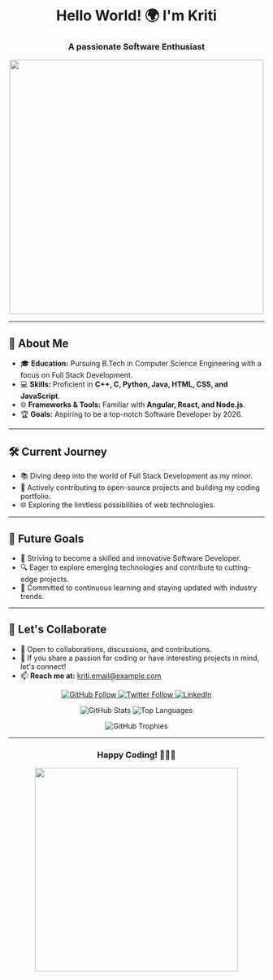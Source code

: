 <h1 align="center">Hello World! 🌍 I'm Kriti</h1>
<h3 align="center">A passionate Software Enthusiast</h3>

<p align="center">
  <img src="https://user-images.githubusercontent.com/62820092/151364347-170cd5e9-c78f-4e79-b09c-fc9d2c1a9baf.gif" width="500"/>
</p>

---

## 🚀 About Me

- 🎓 **Education:** Pursuing B.Tech in Computer Science Engineering with a focus on Full Stack Development.
- 💻 **Skills:** Proficient in <strong>C++, C, Python, Java, HTML, CSS, and JavaScript</strong>.
- 🌐 **Frameworks & Tools:** Familiar with <strong>Angular, React, and Node.js</strong>.
- 🏆 **Goals:** Aspiring to be a top-notch Software Developer by 2026.

---

## 🛠️ Current Journey

- 📚 Diving deep into the world of Full Stack Development as my minor.
- 🌟 Actively contributing to open-source projects and building my coding portfolio.
- 🌐 Exploring the limitless possibilities of web technologies.

---

## 🎯 Future Goals

- 🚀 Striving to become a skilled and innovative Software Developer.
- 🔍 Eager to explore emerging technologies and contribute to cutting-edge projects.
- 📖 Committed to continuous learning and staying updated with industry trends.

---

## 🤝 Let's Collaborate

- 🤗 Open to collaborations, discussions, and contributions.
- 💬 If you share a passion for coding or have interesting projects in mind, let's connect!
- 📫 **Reach me at:** [kriti.email@example.com](mailto:kriti.email@example.com)

<p align="center">
  <a href="https://github.com/yesiamkriti" target="_blank">
    <img src="https://img.shields.io/github/followers/yesiamkriti?label=Follow&style=social" alt="GitHub Follow">
  </a>
  <a href="https://twitter.com/yesiamkriti" target="_blank">
    <img src="https://img.shields.io/twitter/follow/yesiamkriti?label=Follow&style=social" alt="Twitter Follow">
  </a>
  <a href="https://www.linkedin.com/in/kriti-singh-a89644252/" target="_blank">
    <img src="https://img.shields.io/badge/-Kriti-blue?style=flat-square&logo=Linkedin&logoColor=white" alt="LinkedIn">
  </a>
</p>

<p align="center">
  <img src="https://github-readme-stats.vercel.app/api?username=yesiamkriti&show_icons=true&theme=radical" alt="GitHub Stats">
  <img src="https://github-readme-stats.vercel.app/api/top-langs/?username=yesiamkriti&layout=compact&theme=radical" alt="Top Languages">
</p>

<p align="center">
  <img src="https://github-profile-trophy.vercel.app/?username=yesiamkriti&theme=dracula" alt="GitHub Trophies">
</p>

---

<h3 align="center">Happy Coding! 🚀👨‍💻</h3>

<p align="center">
  <img src="https://raw.githubusercontent.com/yesiamkriti/yesiamkriti/main/coding.gif" width="400"/>
</p>
